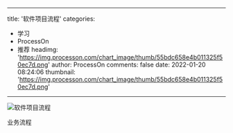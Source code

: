 
---
title: '软件项目流程'
categories: 
 - 学习
 - ProcessOn
 - 推荐
headimg: 'https://img.processon.com/chart_image/thumb/55bdc658e4b011325f50ec7d.png'
author: ProcessOn
comments: false
date: 2022-01-20 08:24:06
thumbnail: 'https://img.processon.com/chart_image/thumb/55bdc658e4b011325f50ec7d.png'
---

<div>   
<img class="thumb" alt="软件项目流程" src="https://img.processon.com/chart_image/thumb/55bdc658e4b011325f50ec7d.png" referrerpolicy="no-referrer">
<p>业务流程</p>  
</div>
            
